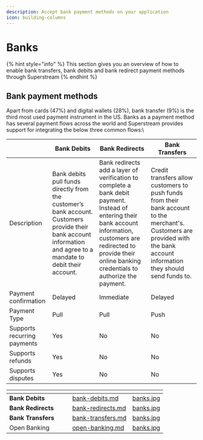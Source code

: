 ```yaml
---
description: Accept bank payment methods on your application
icon: building-columns
---
```


# Banks

{% hint style="info" %}
This section gives you an overview of how to enable bank transfers, bank debits and bank redirect payment methods through Superstream
{% endhint %}

## Bank payment methods

Apart from cards (47%) and digital wallets (28%), bank transfer (9%) is the third most used payment instrument in the US. Banks as a payment method has several payment flows across the world and Superstream provides support for integrating the below three common flows:\\

|                             | Bank Debits                                                                                                                                                       | Bank Redirects                                                                                                                                                                                                                  | Bank Transfers                                                                                                                                                                |
| --------------------------- | ----------------------------------------------------------------------------------------------------------------------------------------------------------------- | ------------------------------------------------------------------------------------------------------------------------------------------------------------------------------------------------------------------------------- | ----------------------------------------------------------------------------------------------------------------------------------------------------------------------------- |
| Description                 | Bank debits pull funds directly from the customer’s bank account. Customers provide their bank account information and agree to a mandate to debit their account. | Bank redirects add a layer of verification to complete a bank debit payment. Instead of entering their bank account information, customers are redirected to provide their online banking credentials to authorize the payment. | Credit transfers allow customers to push funds from their bank account to the merchant's. Customers are provided with the bank account information they should send funds to. |
| Payment confirmation        | Delayed                                                                                                                                                           | Immediate                                                                                                                                                                                                                       | Delayed                                                                                                                                                                       |
| Payment Type                | Pull                                                                                                                                                              | Pull                                                                                                                                                                                                                            | Push                                                                                                                                                                          |
| Supports recurring payments | Yes                                                                                                                                                               | No                                                                                                                                                                                                                              | No                                                                                                                                                                            |
| Supports refunds            | Yes                                                                                                                                                               | No                                                                                                                                                                                                                              | No                                                                                                                                                                            |
| Supports disputes           | Yes                                                                                                                                                               | No                                                                                                                                                                                                                              | No                                                                                                                                                                            |

<table data-view="cards"><thead><tr><th></th><th></th><th></th><th data-hidden data-card-target data-type="content-ref"></th><th data-hidden data-card-cover data-type="files"></th></tr></thead><tbody><tr><td><strong>Bank Debits</strong></td><td></td><td></td><td><a href="bank-debits.md">bank-debits.md</a></td><td><a href="../../../../../.gitbook/assets/banks.jpg">banks.jpg</a></td></tr><tr><td><strong>Bank Redirects</strong></td><td></td><td></td><td><a href="bank-redirects.md">bank-redirects.md</a></td><td><a href="../../../../../.gitbook/assets/banks.jpg">banks.jpg</a></td></tr><tr><td><strong>Bank Transfers</strong></td><td></td><td></td><td><a href="bank-transfers.md">bank-transfers.md</a></td><td><a href="../../../../../.gitbook/assets/banks.jpg">banks.jpg</a></td></tr><tr><td>Open Banking</td><td></td><td></td><td><a href="open-banking.md">open-banking.md</a></td><td><a href="../../../../../.gitbook/assets/banks.jpg">banks.jpg</a></td></tr></tbody></table>

